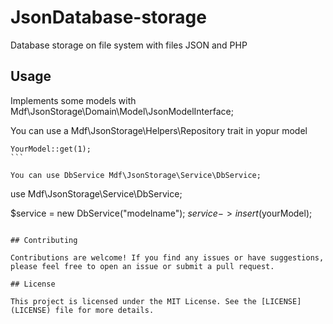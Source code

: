 # JsonDatabase-storage
Database storage on file system with files JSON and PHP

## Usage

Implements some models with Mdf\JsonStorage\Domain\Model\JsonModelInterface;

You can use a Mdf\JsonStorage\Helpers\Repository trait in yopur model
````
YourModel::get(1);
```

You can use DbService Mdf\JsonStorage\Service\DbService;
````
use Mdf\JsonStorage\Service\DbService;

$service = new DbService("modelname");
$service->insert($yourModel);
```

## Contributing

Contributions are welcome! If you find any issues or have suggestions, please feel free to open an issue or submit a pull request.

## License

This project is licensed under the MIT License. See the [LICENSE](LICENSE) file for more details.